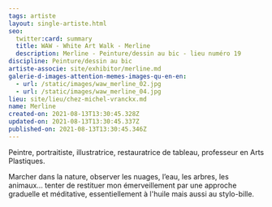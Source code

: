 ```yaml
---
tags: artiste
layout: single-artiste.html
seo:
  twitter:card: summary
  title: WAW - White Art Walk - Merline
  description: Merline - Peinture/dessin au bic - lieu numéro 19
discipline: Peinture/dessin au bic
artiste-associe: site/exhibitor/merline.md
galerie-d-images-attention-memes-images-qu-en-en:
  - url: /static/images/waw_merline_02.jpg
  - url: /static/images/waw_merline_04.jpg
lieu: site/lieu/chez-michel-vranckx.md
name: Merline
created-on: 2021-08-13T13:30:45.328Z
updated-on: 2021-08-13T13:30:45.337Z
published-on: 2021-08-13T13:30:45.346Z
---
```

<!--StartFragment-->

Peintre, portraitiste, illustratrice, restauratrice de tableau, professeur en Arts Plastiques.

Marcher dans la nature, observer les nuages, l’eau, les arbres, les animaux… tenter de restituer mon émerveillement par une approche graduelle et méditative, essentiellement à l'huile mais aussi au stylo-bille.



<!--EndFragment-->
